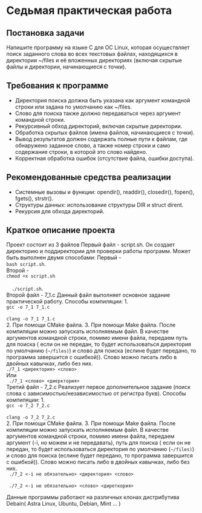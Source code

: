# Седьмая практическая работа
## Постановка задачи 
Напишите программу на языке C для ОС Linux, которая осуществляет поиск заданного слова во всех текстовых файлах, находящихся в директории ~/files и её вложенных директориях (включая скрытые файлы и директории, начинающиеся с точки).
## Требования к программе 
- Директория поиска должна быть указана как аргумент командной строки или задана по умолчанию как ~/files.
- Слово для поиска также должно передаваться через аргумент командной строки.
- Рекурсивный обход директорий, включая скрытые директории.
- Обработка скрытых файлов (имена файлов, начинающиеся с точки).
- Вывод результатов должен содержать полные пути к файлам, где обнаружено заданное слово, а также номер строки и само содержание строки, в которой это слово найдено.
- Корректная обработка ошибок (отсутствие файла, ошибки доступа).
## Рекомендованные средства реализации 
- Системные вызовы и функции: opendir(), readdir(), closedir(), fopen(), fgets(), strstr().
- Структуры данных: использование структуры DIR и struct dirent.
- Рекурсия для обхода директорий.

## Краткое описание проекта
Проект состоит из 3 файлов
Первый файл - script.sh.
Он создает директорию и поддиректории для проверки работы программ.
Может быть выполнен двумя способами:
Первый - 
       <br> ` bash script.sh `.<br>
Второй - 
		<br>` chmod +x script.sh `<br>
		<br>`	./script.sh `.<br>
Второй файл - 7_1.c
Данный файл выполняет основное задание практической работу.
Способы компиляции:
1.
	<br>` gcc -o 7_1 7_1.c `<br>
	<br>` clang -o 7_1 7_1.c `<br>
2. При помощи CMake файла. 
3. При помощи Make файла.
После компиляции можно запускать исполняемым файл. 
В качестве аргументов командной строки, помимо имени файла, передаем путь для поиска ( если он не передан, то будет использоваться директория по умолчанию (`~/files)`) и слово для поиска (еслине будет передано, то программа завершится с ошибкой)). Слово можно писать либо в двойных кавычках, либо без них.
       <br> `./7_1 <директория> <слово>`<br>
Или 
        <br>` ./7_1 <слово> <диерктория>`<br>
Третий файл - 7_2.c
Реализует первое дополнительное задание (поиск слова с зависимостью/независимостью от регистра букв).
Способы компиляции:
1.
		<br>` gcc -o 7_2 7_2.c `<br>
    		<br>` clang -o 7_2 7_2.c `<br>
2. При помощи CMake файла. 
3. При помощи Make файла.
После компиляции можно запускать исполняемым файл. 
В качестве аргументов командной строки, помимо имени файла, передаем аргумент (-i, но можем и не передавать), путь для поиска ( если он не передан, то будет использоваться директория по умолчанию (`~/files)`) и слово для поиска (еслине будет передано, то программа завершится с ошибкой)). Слово можно писать либо в двойных кавычках, либо без них.
        <br>` ./7_2 <-i не обязательно> <директория> <слово>`<br>
        <br>` ./7_2 <-i не обязательно> <слово> <диреткория>`<br>

Данные программы работают на различных клонах дистрибутива Debain( Astra Linux, Ubuntu, Debian, Mint ... )


